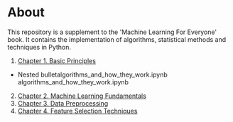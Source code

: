 # About

This repository is a supplement to the 'Machine Learning For Everyone' book. It contains the implementation of algorithms, statistical methods and techniques in Python.

1. [Chapter 1. Basic Principles](https://github.com/5x12/ml4everyone/tree/master/Chapter%201.%20Basic%20Principles)
  * Nested bulletalgorithms_and_how_they_work.ipynb algorithms_and_how_they_work.ipynb
2. [Chapter 2. Machine Learning Fundamentals](https://github.com/5x12/ml4everyone/tree/master/Chapter%202.%20Machine%20Learning%20Fundamentals)
3. [Chapter 3. Data Preprocessing](https://github.com/5x12/ml4everyone/tree/master/Chapter%203.%20Data%20Preprocessing)
4. [Chapter 4. Feature Selection Techniques](https://github.com/5x12/ml4everyone/tree/master/Chapter%204.%20Feature%20Selection%20Techniques)

